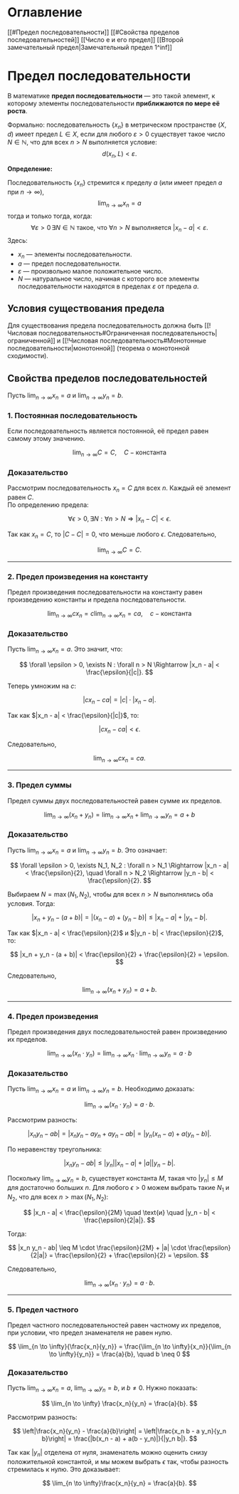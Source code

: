 # Оглавление
[[#Предел последовательности]]
	[[#Свойства пределов последовательностей]]
	[[Число e и его предел]]
	[[Второй замечательный предел|Замечательный предел 1^inf]]
	

# Предел последовательности
В математике $\textbf{предел последовательности}$ — это такой элемент, к которому элементы последовательности $\textbf{приближаются по мере её роста}.$

Формально: последовательность $\{x_n\}$ в метрическом пространстве $(X, d)$ имеет предел  $L \in X$, если для любого $\varepsilon > 0$ существует такое число $N \in \mathbb{N}$, что для всех $n > N$ выполняется условие:
$$
d(x_n, L) < \varepsilon.
$$

**Определение:**

Последовательность $\{x_n\}$ стремится к пределу $a$ (или имеет предел $a$ при $n \to \infty$),  $$\lim_{n \to \infty} x_n = a$$
тогда и только тогда, когда:
$$
\forall \varepsilon > 0 \, \exists N \in \mathbb{N} \text{ такое, что } \forall n > N \text{ выполняется } |x_n - a| < \varepsilon.
$$
Здесь:
- $x_n$ — элементы последовательности.
- $a$ — предел последовательности.
- $\varepsilon$ — произвольно малое положительное число.
- $N$ — натуральное число, начиная с которого все элементы последовательности находятся в пределах $\varepsilon$ от предела $a$.
## Условия существования предела

Для существования предела последовательность должна быть [[!Числовая последовательность#Ограниченная последовательность|ограниченной]] и [[!Числовая последовательность#Монотонные последовательности|монотонной]] (теорема о монотонной сходимости).

## Свойства пределов последовательностей

Пусть $\lim_{n \to \infty}{x_n}=a$ и $\lim_{n \to \infty}{y_n}=b$.

### 1. Постоянная последовательность

Если последовательность является постоянной, её предел равен самому этому значению.

$$
\lim_{n \to \infty}{C}=C, \quad C - \text{константа}
$$

### Доказательство
Рассмотрим последовательность $x_n = C$ для всех $n$. Каждый её элемент равен $C$.  
По определению предела:

$$
\forall \epsilon > 0, \exists N : \forall n > N \Rightarrow |x_n - C| < \epsilon.
$$

Так как $x_n = C$, то $|C - C| = 0$, что меньше любого $\epsilon$. Следовательно,  

$$
\lim_{n \to \infty} C = C.
$$

---

### 2. Предел произведения на константу

Предел произведения последовательности на константу равен произведению константы и предела последовательности.

$$
\lim_{n \to \infty}{c x_n} = c \lim_{n \to \infty}{x_n} = c a, \quad c - \text{константа}
$$

### Доказательство
Пусть $\lim_{n \to \infty}{x_n} = a$. Это значит, что:

$$
\forall \epsilon > 0, \exists N : \forall n > N \Rightarrow |x_n - a| < \frac{\epsilon}{|c|}.
$$

Теперь умножим на $c$:

$$
|c x_n - c a| = |c| \cdot |x_n - a|.
$$

Так как $|x_n - a| < \frac{\epsilon}{|c|}$, то:

$$
|c x_n - c a| < \epsilon.
$$

Следовательно,

$$
\lim_{n \to \infty}{c x_n} = c a.
$$

---

### 3. Предел суммы

Предел суммы двух последовательностей равен сумме их пределов.

$$
\lim_{n \to \infty}{(x_n + y_n)} = \lim_{n \to \infty}{x_n} + \lim_{n \to \infty}{y_n} = a + b
$$

### Доказательство
Пусть $\lim_{n \to \infty}{x_n} = a$ и $\lim_{n \to \infty}{y_n} = b$. Это означает:

$$
\forall \epsilon > 0, \exists N_1, N_2 : \forall n > N_1 \Rightarrow |x_n - a| < \frac{\epsilon}{2}, \quad \forall n > N_2 \Rightarrow |y_n - b| < \frac{\epsilon}{2}.
$$

Выбираем $N = \max(N_1, N_2)$, чтобы для всех $n > N$ выполнялись оба условия. Тогда:

$$
|x_n + y_n - (a + b)| = |(x_n - a) + (y_n - b)| \leq |x_n - a| + |y_n - b|.
$$

Так как $|x_n - a| < \frac{\epsilon}{2}$ и $|y_n - b| < \frac{\epsilon}{2}$, то:

$$
|x_n + y_n - (a + b)| < \frac{\epsilon}{2} + \frac{\epsilon}{2} = \epsilon.
$$

Следовательно,

$$
\lim_{n \to \infty}(x_n + y_n) = a + b.
$$

---

### 4. Предел произведения

Предел произведения двух последовательностей равен произведению их пределов.

$$
\lim_{n \to \infty}{(x_n \cdot y_n)} = \lim_{n \to \infty}{x_n} \cdot \lim_{n \to \infty}{y_n} = a \cdot b
$$

### Доказательство
Пусть $\lim_{n \to \infty}{x_n} = a$ и $\lim_{n \to \infty}{y_n} = b$. Необходимо доказать:

$$
\lim_{n \to \infty}{(x_n \cdot y_n)} = a \cdot b.
$$

Рассмотрим разность:

$$
|x_n y_n - ab| = |x_n y_n - a y_n + a y_n - ab| = |y_n(x_n - a) + a (y_n - b)|.
$$

По неравенству треугольника:

$$
|x_n y_n - ab| \leq |y_n| |x_n - a| + |a| |y_n - b|.
$$

Поскольку $\lim_{n \to \infty} y_n = b$, существует константа $M$, такая что $|y_n| \leq M$ для достаточно больших $n$. Для любого $\epsilon > 0$ можем выбрать такие $N_1$ и $N_2$, что для всех $n > \max(N_1, N_2)$:

$$
|x_n - a| < \frac{\epsilon}{2M} \quad \text{и} \quad |y_n - b| < \frac{\epsilon}{2|a|}.
$$

Тогда:

$$
|x_n y_n - ab| \leq M \cdot \frac{\epsilon}{2M} + |a| \cdot \frac{\epsilon}{2|a|} = \frac{\epsilon}{2} + \frac{\epsilon}{2} = \epsilon.
$$

Следовательно,

$$
\lim_{n \to \infty}{(x_n \cdot y_n)} = a \cdot b.
$$

---

### 5. Предел частного

Предел частного последовательностей равен частному их пределов, при условии, что предел знаменателя не равен нулю.

$$
\lim_{n \to \infty}{\frac{x_n}{y_n}} = \frac{\lim_{n \to \infty}{x_n}}{\lim_{n \to \infty}{y_n}} = \frac{a}{b}, \quad b \neq 0
$$

### Доказательство
Пусть $\lim_{n \to \infty}{x_n} = a$, $\lim_{n \to \infty}{y_n} = b$, и $b \neq 0$. Нужно показать:

$$
\lim_{n \to \infty} \frac{x_n}{y_n} = \frac{a}{b}.
$$

Рассмотрим разность:

$$
\left|\frac{x_n}{y_n} - \frac{a}{b}\right| = \left|\frac{x_n b - a y_n}{y_n b}\right| = \frac{|b(x_n - a) + a(b - y_n)|}{|y_n b|}.
$$

Так как $|y_n|$ отделена от нуля, знаменатель можно оценить снизу положительной константой, и мы можем выбрать $\epsilon$ так, чтобы разность стремилась к нулю. Это доказывает:

$$
\lim_{n \to \infty}\frac{x_n}{y_n} = \frac{a}{b}.
$$